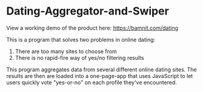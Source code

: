 # Dating-Aggregator-and-Swiper

View a working demo of the product here: https://bamnit.com/dating

This is a program that solves two problems in online dating:
1. There are too many sites to choose from
2. There is no rapid-fire way of yes/no filtering results

This program aggregates data from several different online dating sites.  The results are then are loaded into a one-page-app that uses JavaScript to let users quickly vote "yes-or-no" on each profile they've encountered.